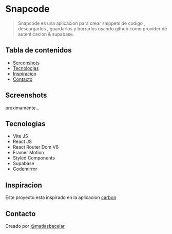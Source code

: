 # Snapcode

> Snapcode es una aplicacion para crear snippets de codigo , descargarlos , guardarlos y borrarlos usando github como provider de autenticacion & supabase.

## Tabla de contenidos

- [Screenshots](#screenshots)
- [Tecnologias](#tecnologias)
- [Inspiracion](#inspiracion)
- [Contacto](#contacto)

## Screenshots

proximamente...

## Tecnologias

- Vite JS
- React JS
- React Router Dom V6
- Framer Motion
- Styled Components
- Supabase
- Codemirror

## Inspiracion

Este proyecto esta inspirado en la aplicacion [carbon](https://carbon.now.sh/)

## Contacto

Creado por [@matiasbacelar](https://github.com/matiasbacelar98)
